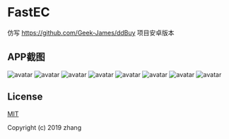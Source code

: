 # FastEC
仿写 https://github.com/Geek-James/ddBuy 项目安卓版本

## APP截图
![avatar](/example/src/main/res/drawable/index1.png)
![avatar](/example/src/main/res/drawable/index2.png)
![avatar](/example/src/main/res/drawable/index3.png)
![avatar](/example/src/main/res/drawable/index4.png)
![avatar](/example/src/main/res/drawable/index5.png)
![avatar](/example/src/main/res/drawable/index6.png)
![avatar](/example/src/main/res/drawable/index7.png)
![avatar](/example/src/main/res/drawable/index8.png)


## License

[MIT](https://github.com/Jayruiping/FastEC/blob/master/LICENSE)

Copyright (c) 2019 zhang
